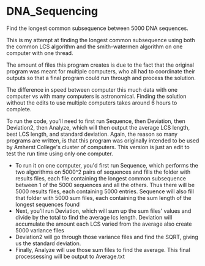 # DNA_Sequencing
Find the longest common subsequence between 5000 DNA sequences.

This is my attempt at finding the longest common subsequence using both the common LCS algorithm and the smith-watermen algorithm on one computer with one thread. 

The amount of files this program creates is due to the fact that the original program was meant for multiple computers, who all had to coordinate their outputs so that a final program could run through and process the solution.

The difference in speed between computer this much data with one computer vs with many computers is astronomical. Finding the solution without the edits to use multiple computers takes around 6 hours to complete.  

To run the code, you'll need to first run Sequence, then Deviation, then Deviation2, then Analyze, which will then output the average LCS length, best LCS length, and standard deviation. 
Again, the reason so many programs are written, is that this program was originally intended to be used by Amherst College's cluster of computers. This version is just an edit to test the run time using only one computer. 

- To run it on one computer, you'd first run Sequence, which performs the two algorithms on 5000^2 pairs of sequences and fills the folder with results files, each file containing the longest common subsequence between 1 of the 5000 sequences and all the others. Thus there will be 5000 results files, each containing 5000 entries. Sequence will also fill that folder with 5000 sum files, each containing the sum length of the longest sequences found
- Next, you'll run Deviation, which will sum up the sum files' values and divide by the total to find the average lcs length. Deviation will accumulate the amount each LCS varied from the average also create 5000 variance files 
- Deviation2 will go through those variance files and find the SQRT, giving us the standard deviation. 
- Finally, Analyze will use those sum files to find the average. This final processessing will be output to Average.txt
